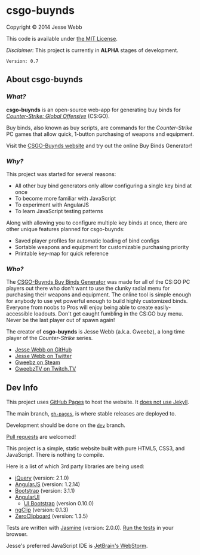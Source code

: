 # csgo-buynds

Copyright © 2014 Jesse Webb

This code is available under [the MIT License](https://github.com/jessewebb/csgo-buynds/blob/gh-pages/LICENSE).

_Disclaimer:_ This project is currently in **ALPHA** stages of development.

`Version: 0.7`

## About csgo-buynds

### _What?_

**csgo-buynds** is an open-source web-app for generating buy binds for _[Counter-Strike: Global Offensive](http://en.wikipedia.org/wiki/Counter-Strike:_Global_Offensive)_ (CS:GO).

Buy binds, also known as buy scripts, are commands for the _Counter-Strike_ PC games that allow quick, 1-button purchasing of weapons and equipment.

Visit the [CSGO-Buynds website](http://jessewebb.github.io/csgo-buynds/) and try out the online Buy Binds Generator!

### _Why?_

This project was started for several reasons:

- All other buy bind generators only allow configuring a single key bind at once
- To become more familiar with JavaScript
- To experiment with AngularJS
- To learn JavaScript testing patterns

Along with allowing you to configure multiple key binds at once, there are other unique features planned for csgo-buynds:

- Saved player profiles for automatic loading of bind configs
- Sortable weapons and equipment for customizable purchasing priority
- Printable key-map for quick reference

### _Who?_

The [CSGO-Buynds Buy Binds Generator](http://jessewebb.github.io/csgo-buynds/buy-binds-generator.html) was made for all of the CS:GO PC players out there who don't want to use the clunky radial menu for purchasing their weapons and equipment.
The online tool is simple enough for anybody to use yet powerful enough to build highly customized binds.
Everyone from noobs to Pros will enjoy being able to create easily-accessible loadouts.
Don't get caught fumbling in the CS:GO buy menu. Never be the last player out of spawn again!

The creator of **csgo-buynds** is Jesse Webb (a.k.a. Gweebz), a long time player of the _Counter-Strike_ series.

- [Jesse Webb on GitHub](https://github.com/jessewebb)
- [Jesse Webb on Twitter](https://twitter.com/gweebz)
- [Gweebz on Steam](http://steamcommunity.com/id/gweebz)
- [GweebzTV on Twitch.TV](http://www.twitch.tv/GweebzTV)

## Dev Info

This project uses [GitHub Pages](http://pages.github.com/) to host the website. It [does not use Jekyll](https://github.com/blog/572-bypassing-jekyll-on-github-pages).

The main branch, [`gh-pages`](https://github.com/jessewebb/csgo-buynds/tree/gh-pages), is where stable releases are deployed to.

Development should be done on the [`dev`](https://github.com/jessewebb/csgo-buynds/tree/dev) branch.

[Pull requests](https://github.com/jessewebb/csgo-buynds/pulls) are welcomed!

This project is a simple, static website built with pure HTML5, CSS3, and JavaScript. There is nothing to compile.

Here is a list of which 3rd party libraries are being used:

- [jQuery](http://jquery.com/) (version: 2.1.0)
- [AngularJS](http://angularjs.org/) (version: 1.2.14)
- [Bootstrap](http://getbootstrap.com/) (version: 3.1.1)
- [AngularUI](http://angular-ui.github.io/)
    - [UI Bootstrap](http://angular-ui.github.io/bootstrap/) (version 0.10.0)
- [ngClip](https://github.com/asafdav/ng-clip) (version: 0.1.3)
- [ZeroClipboard](http://zeroclipboard.org/) (version: 1.3.5)

Tests are written with [Jasmine](http://jasmine.github.io/) (version: 2.0.0). [Run the tests](http://jessewebb.github.io/csgo-buynds/tests/SpecRunner.html) in your browser.

Jesse's preferred JavaScript IDE is [JetBrain's WebStorm](http://www.jetbrains.com/webstorm/).
